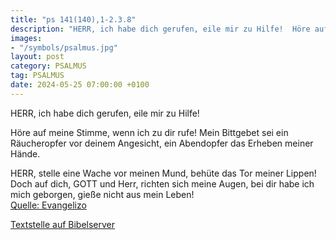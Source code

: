 ```yaml
---
title: "ps 141(140),1-2.3.8"
description: "HERR, ich habe dich gerufen, eile mir zu Hilfe!  Höre auf meine Stimme, wenn ich zu dir rufe! Mein Bittgebet sei ein Räucheropfer vor deinem Angesicht,  ein Abendopfer das Erheben meiner Hände.  HERR, stelle eine Wache vor meinen Mund,  behüte das Tor meiner Lippen! Doch auf d...."
images:
- "/symbols/psalmus.jpg"
layout: post
category: PSALMUS
tag: PSALMUS
date: 2024-05-25 07:00:00 +0100
---
```

<!--more-->HERR, ich habe dich gerufen, eile mir zu Hilfe! 
Höre auf meine Stimme, wenn ich zu dir rufe!
Mein Bittgebet sei ein Räucheropfer vor deinem Angesicht, 
ein Abendopfer das Erheben meiner Hände.

HERR, stelle eine Wache vor meinen Mund, 
behüte das Tor meiner Lippen!
Doch auf dich, GOTT und Herr, richten sich meine Augen, 
bei dir habe ich mich geborgen, gieße nicht aus mein Leben!<br>
[Quelle: Evangelizo](https://evangeliumtagfuertag.org/DE/gospel)

[Textstelle auf Bibelserver](https://www.bibleserver.com/EU/ps141(140),1-2.3.8)
